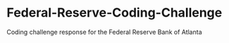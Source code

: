 # Federal-Reserve-Coding-Challenge
Coding challenge response for the Federal Reserve Bank of Atlanta
